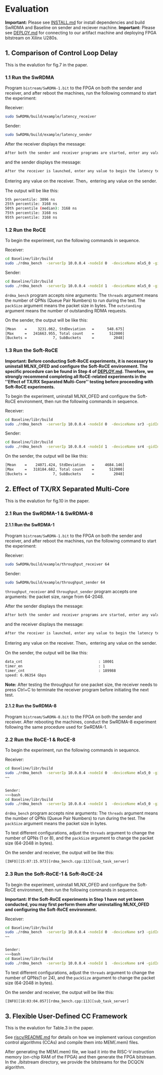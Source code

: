 # Evaluation

**Important:** Please see [INSTALL.md](./INSTALL.md) for install dependencies and build SwRDMA and Baseline on sender and reciever machine. 
**Important:** Please see [DEPLOY.md](./DEPLOY.md) for connecting to our artifact machine and deploying FPGA bitstream on Xilinx U280s.

## 1. Comparison of Control Loop Delay

This is the evalution for fig.7 in the paper.

### 1.1 Run the SwRDMA 

Program `bistream/SwRDMA-1.bit` to the FPGA on both the sender and receiver, and after reboot the machines, run the following command to start the experiment:


Receiver:
~~~bash
sudo SwRDMA/build/example/latency_receiver
~~~

Sender:
~~~bash
sudo SwRDMA/build/example/latency_sender
~~~

After the receiver displays the message:
~~~bash
After both the sender and receiver programs are started, enter any value to launch the receiver: 
~~~
and the sender displays the message:
~~~bash
After the receiver is launched, enter any value to begin the latency test.
~~~

Entering any value on the receiver. Then，entering any value on the sender. 

The output will be like this:

~~~bash
5th percentile: 3096 ns
25th percentile: 3168 ns
50th percentile (median): 3168 ns
75th percentile: 3168 ns
95th percentile: 3168 ns
~~~

### 1.2 Run the RoCE

To begin the experiment, run the following commands in sequence.

Receiver:
~~~bash
cd Baseline/libr/build
sudo ./rdma_bench  -serverIp 10.0.0.4 -nodeId 0  -deviceName mlx5_0 -gidIndex 3 -bufSize 104857600 -iterations 500 -threads 1 -packSize 1024 -outstanding 1
~~~

Sender:
~~~bash
cd Baseline/libr/build
sudo ./rdma_bench  -serverIp 10.0.0.4 -nodeId 1  -deviceName mlx5_0 -gidIndex 3 -bufSize 104857600 -iterations 500 -threads 1 -packSize 1024 -outstanding 1
~~~

`drdma_bench` program accepts nine arguments: The `threads` argument means the number of QPNs (Queue Pair Numbers) to run during the test. The `packSize` argument means the packet size in bytes. The `outstanding` argument means the number of outstanding RDMA requests.



On the sender, the output will be like this:

~~~bash
[Mean    =     3231.062, StdDeviation   =      548.675]
[Max     =   241663.955, Total count    =       512000]
[Buckets =            7, SubBuckets     =         2048]
~~~


### 1.3  Run the Soft-RoCE

**Important: Before conducting Soft-RoCE experiments, it is necessary to uninstall MLNX_OFED and configure the Soft-RoCE environment. The specific procedure can be found in Step 4 of [DEPLOY.md](./DEPLOY.md). Therefore, we strongly recommend completing all RoCE-related experiments in the ''Effect of TX/RX Separated Multi-Core'' testing before proceeding with Soft-RoCE experiments.**

To begin the experiment, uninstall MLNX_OFED and configure the Soft-RoCE environment, then run the following commands in sequence.


Receiver:
~~~bash
cd Baseline/libr/build
sudo ./rdma_bench  -serverIp 10.0.0.4 -nodeId 0  -deviceName sr3 -gidIndex 1 -bufSize 104857600 -iterations 500 -threads 1 -packSize 1024 -outstanding 1
~~~

Sender:
~~~bash
cd Baseline/libr/build
sudo ./rdma_bench  -serverIp 10.0.0.4 -nodeId 1  -deviceName sr4 -gidIndex 1 -bufSize 104857600 -iterations 500 -threads 1 -packSize 1024 -outstanding 1
~~~

On the sender, the output will be like this:

~~~bash
[Mean    =    24071.424, StdDeviation   =     4684.146]
[Max     =   318184.682, Total count    =       512000]
[Buckets =            7, SubBuckets     =         2048]
~~~


## 2. Effect of TX/RX Separated Multi-Core

This is the evalution for fig.10 in the paper.

### 2.1 Run the SwRDMA-1 & SwRDMA-8

#### 2.1.1 Run the SwRDMA-1
Program `bistream/SwRDMA-1.bit` to the FPGA on both the sender and receiver, and after reboot the machines, run the following command to start the experiment:

Receiver:
~~~bash
sudo SwRDMA/build/example/throughput_receiver 64
~~~

Sender:
~~~bash
sudo SwRDMA/build/example/throughput_sender 64
~~~


`throughput_receiver` and `throughput_sender` program accepts one arguments: the packet size, range from 64-2048.


After the sender displays the message:
~~~bash
After both the sender and receiver programs are started, enter any value to launch the receiver: 
~~~
and the receiver displays the message:
~~~bash
After the receiver is launched, enter any value to begin the latency test.
~~~

Entering any value on the receiver. Then，entering any value on the sender. 

On the sender, the output will be like this:

~~~bash
data_cnt                                   : 10001
timer_en                                   : 1
timer_cnt                                  : 189988
speed: 6.06354 Gbps
~~~

**Note:** After testing the throughput for one packet size, the receiver needs to press Ctrl+C to terminate the receiver program before initiating the next test.

#### 2.1.2 Run the SwRDMA-8
Program `bistream/SwRDMA-8.bit` to the FPGA on both the sender and receiver. After rebooting the machines, conduct the SwRDMA-8 experiment following the same procedure used for SwRDMA-1.


### 2.2 Run the RoCE-1 & RoCE-8

To begin the experiment, run the following commands in sequence.

Receiver:
~~~bash
cd Baseline/libr/build
sudo ./rdma_bench  -serverIp 10.0.0.4 -nodeId 0  -deviceName mlx5_0 -gidIndex 3 -bufSize 104857600 -iterations 500 -threads 1 -packSize 64 -outstanding 48
~~


Sender:
~~~bash
cd Baseline/libr/build
sudo ./rdma_bench  -serverIp 10.0.0.4 -nodeId 1  -deviceName mlx5_0 -gidIndex 3 -bufSize 104857600 -iterations 500 -threads 1 -packSize 64 -outstanding 48
~~~

`drdma_bench` program accepts nine arguments: The `threads` argument means the number of QPNs (Queue Pair Numbers) to run during the test. The `packSize` argument means the packet size in bytes. 


To test different configurations, adjust the `threads` argument to change the number of QPNs (1 or 8), and the `packSize` argument to change the packet size (64-2048 in bytes).


On the sender and receiver, the output will be like this:

~~~bash
[INFO][15:07:15.973][rdma_bench.cpp:113][sub_task_server]                                           Data verification success, thread [0], duration [0.188152]s, throughput [1.393258] Gpbs
~~~


### 2.3 Run the Soft-RoCE-1 & Soft-RoCE-24



To begin the experiment, uninstall MLNX_OFED and configure the Soft-RoCE environment, then run the following commands in sequence.

**Important: If the Soft-RoCE experiments in Step 1 have not yet been conducted, you may first perform them after uninstalling MLNX_OFED and configuring the Soft-RoCE environment.**

Receiver:
~~~bash
cd Baseline/libr/build
sudo ./rdma_bench  -serverIp 10.0.0.4 -nodeId 0  -deviceName sr3 -gidIndex 1 -bufSize 104857600 -iterations 500 -threads 1 -packSize 64 -outstanding 48
~~


Sender:
~~~bash
cd Baseline/libr/build
sudo ./rdma_bench  -serverIp 10.0.0.4 -nodeId 1  -deviceName sr4 -gidIndex 1 -bufSize 104857600 -iterations 500 -threads 1 -packSize 64 -outstanding 48
~~~

To test different configurations, adjust the `threads` argument to change the number of QPNs(1 or 24), and the `packSize` argument to change the packet size (64-2048 in bytes).


On the sender and receiver, the output will be like this:

~~~bash
[INFO][18:03:04.057][rdma_bench.cpp:113][sub_task_server]                                           Data verification success, thread [0], duration [2.575283]s, throughput [0.101792] Gpbs
~~~

## 3. Flexible User-Defined CC Framework

This is the evalution for Table.3 in the paper.

See [riscv/README.md](./riscv/README.md) for details on how we implement various congestion control algorithms (CCAs) and compile them into MEM(.mem) files.

After generating the MEM(.mem) file, we load it into the RISC-V instruction memory (on-chip RAM of the FPGA) and then generate the FPGA bitstream. In the ./bitstream directory, we provide the bitstreams for the DCQCN algorithm.
